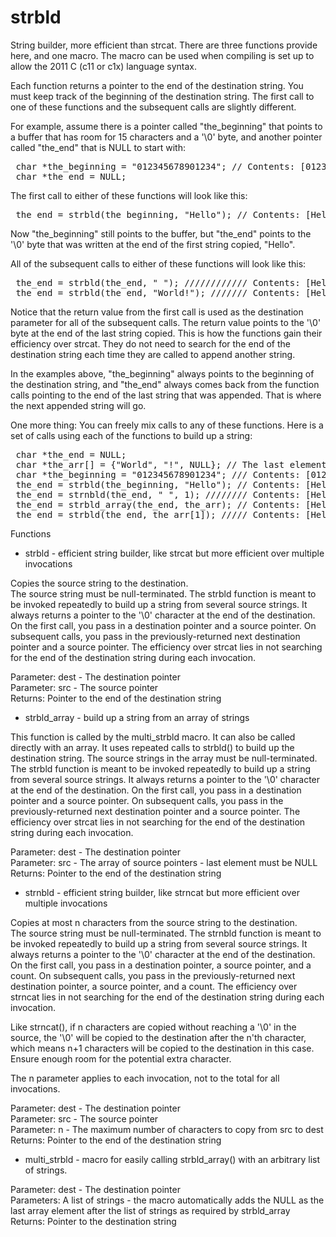 strbld
======

String builder, more efficient than strcat.  There are three functions provide here, and one macro.
The macro can be used when compiling is set up to allow the 2011 C (c11 or c1x) language syntax.

Each function returns a pointer to the end of the destination string.  You must
keep track of the beginning of the destination string.  The first call to one
of these functions and the subsequent calls are slightly different.

For example, assume there is a pointer called "the_beginning" that points to a
buffer that has room for 15 characters and a '\0' byte, and another pointer
called "the_end" that is NULL to start with:

<pre>
 char *the_beginning = "012345678901234"; // Contents: [012345678901234\0]
 char *the_end = NULL;
</pre>

The first call to either of these functions will look like this:

<pre>
 the_end = strbld(the_beginning, "Hello"); // Contents: [Hello\0678901234\0]
</pre>

Now "the_beginning" still points to the buffer, but "the_end" points to the
'\0' byte that was written at the end of the first string copied, "Hello".

All of the subsequent calls to either of these functions will look like this:

<pre>
 the_end = strbld(the_end, " "); //////////// Contents: [Hello \078901234\0]
 the_end = strbld(the_end, "World!"); /////// Contents: [Hello World!\034\0]
</pre>

Notice that the return value from the first call is used as the destination
parameter for all of the subsequent calls.  The return value points to the '\0'
byte at the end of the last string copied.  This is how the functions gain
their efficiency over strcat.  They do not need to search for the end of the
destination string each time they are called to append another string.

In the examples above, "the_beginning" always points to the beginning of the
destination string, and "the_end" always comes back from the function calls
pointing to the end of the last string that was appended.  That is where the
next appended string will go.

One more thing: You can freely mix calls to any of these functions.
Here is a set of calls using each of the functions to build up a string:

<pre>
 char *the_end = NULL;
 char *the_arr[] = {"World", "!", NULL}; // The last element MUST be NULL
 char *the_beginning = "012345678901234"; /// Contents: [012345678901234\0]
 the_end = strbld(the_beginning, "Hello"); // Contents: [Hello\0678901234\0]
 the_end = strnbld(the_end, " ", 1); //////// Contents: [Hello \078901234\0]
 the_end = strbld_array(the_end, the_arr); // Contents: [Hello World!\034\0]
 the_end = strbld(the_end, the_arr[1]); ///// Contents: [Hello World!!\04\0]
</pre>

Functions


* strbld - efficient string builder, like strcat but more efficient over multiple invocations

Copies the source string to the destination.  
The source string must be null-terminated.
The strbld function is meant to be invoked repeatedly to build up a string from several source strings.
It always returns a pointer to the '\0' character at the end of the destination.
On the first call, you pass in a destination pointer and a source pointer.
On subsequent calls, you pass in the previously-returned next destination pointer and a source pointer.
The efficiency over strcat lies in not searching for the end of the destination string during each invocation.

Parameter: dest - The destination pointer<br>
Parameter: src  - The source pointer<br>
Returns:   Pointer to the end of the destination string<br>


* strbld_array - build up a string from an array of strings

This function is called by the multi_strbld macro.  It can also be
called directly with an array.  It uses repeated calls to strbld()
to build up the destination string.
The source strings in the array must be null-terminated.
The strbld function is meant to be invoked repeatedly to build up a string from several source strings.
It always returns a pointer to the '\0' character at the end of the destination.
On the first call, you pass in a destination pointer and a source pointer.
On subsequent calls, you pass in the previously-returned next destination pointer and a source pointer.
The efficiency over strcat lies in not searching for the end of the destination string during each invocation.

Parameter: dest - The destination pointer<br>
Parameter: src  - The array of source pointers - last element must be NULL<br>
Returns:   Pointer to the end of the destination string<br>


* strnbld - efficient string builder, like strncat but more efficient over multiple invocations

Copies at most n characters from the source string to the destination.  
The source string must be null-terminated.
The strnbld function is meant to be invoked repeatedly to build up a string from several source strings.
It always returns a pointer to the '\0' character at the end of the destination.
On the first call, you pass in a destination pointer, a source pointer, and a count.
On subsequent calls, you pass in the previously-returned next destination pointer, a source pointer, and a count.
The efficiency over strncat lies in not searching for the end of the destination string during each invocation.

Like strncat(), if n characters are copied without reaching a '\0' in the source, 
the '\0' will be copied to the destination after the n'th character, which means n+1 characters 
will be copied to the destination in this case.  Ensure enough room for the potential extra character.

The n parameter applies to each invocation, not to the total for all invocations.
 
Parameter: dest - The destination pointer<br>
Parameter: src  - The source pointer<br>
Parameter: n    - The maximum number of characters to copy from src to dest<br>
Returns:   Pointer to the end of the destination string<br>


* multi_strbld - macro for easily calling strbld_array() with an arbitrary list of strings.

Parameter:  dest - The destination pointer<br>
Parameters: A list of strings - the macro automatically adds the NULL as the last array element after the list of strings as required by strbld_array<br>
Returns:    Pointer to the destination string<br>
